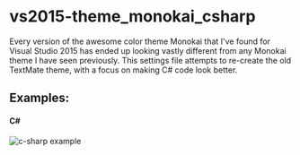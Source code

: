 # vs2015-theme_monokai_csharp
Every version of the awesome color theme Monokai that I've found for Visual Studio 2015 has ended up looking vastly different from any Monokai theme I have seen previously. This settings file attempts to re-create the old TextMate theme, with a focus on making C# code look better.

## Examples:
#### C#
![c-sharp example]("http://raw.githubusercontent.com/theamazingfedex/vs2015-theme_monokai_csharp/master/images/csharp-example.PNG")
